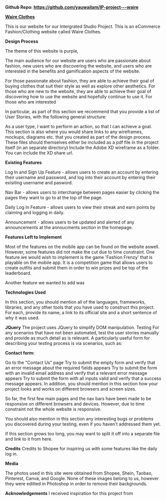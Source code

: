 **Github Repo: https://github.com/yauwailam/IP-project---waire**

<ins>**Waire Clothes**</ins>

This is our website for our Intergrated Studio Project. This is an eCommerce Fashion/Clothing website called Waire Clothes. 

**Design Process**

The theme of this website is purple, 

The main audience for our website are users who are passionate about fashion, new users who are discovering the website, and users who are interested in the benefits and gamification aspects of the website.

For those passionate about fashion, they are able to achieve their goal of buying clothes that suit their style as well as explore other aesthetics. For those who are new to the website, they are able to achieve their goal of discovering how to use the website and hopefully continue to use it. For those who are interested


In particular, as part of this section we recommend that you provide a list of User Stories, with the following general structure:

As a user type, I want to perform an action, so that I can achieve a goal.
This section is also where you would share links to any wireframes, mockups, diagrams etc. that you created as part of the design process. These files should themselves either be included as a pdf file in the project itself (in an separate directory) Include the Adobe XD wireframe as a folder. You can include the XD share url.

**Existing Features**

Log In and Sign Up Feature - allows users to create an account by entering their username and password, and log into their account by entering their exisiting username and pasword.

Nav Bar - allows users to interchange between pages easier by clicking the pages they want to go to at the top of the page.

Daily Log In Feature - allows users to view their streak and earn points by claiming and logging in daily.

Announcement - allows users to be updated and alerted of any announcements at the annoucments section in the homepage.

**Features Left to Implement**

Most of the features on the mobile app can be found on the website aswell. However, some features did not make the cut due to time constraint. One feature we would wish to implement is the game 'Fashion Frenzy' that is playable on the mobile app. It is a competition game that allows users to create outfits and submit them in order to win prizes and be top of the leaderboard.

Another feature we wanted to add was

**Technologies Used**

In this section, you should mention all of the languages, frameworks, libraries, and any other tools that you have used to construct this project. For each, provide its name, a link to its official site and a short sentence of why it was used.

**JQuery**
The project uses JQuery to simplify DOM manipulation.
Testing
For any scenarios that have not been automated, test the user stories manually and provide as much detail as is relevant. A particularly useful form for describing your testing process is via scenarios, such as:

**Contact form:**

Go to the "Contact Us" page
Try to submit the empty form and verify that an error message about the required fields appears
Try to submit the form with an invalid email address and verify that a relevant error message appears
Try to submit the form with all inputs valid and verify that a success message appears.
In addition, you should mention in this section how your project looks and works on different browsers and screen sizes.

So far, the first few main pages and the nav bars have been made to be responsive on different browsers and devices. However, due to time constraint not the whole website is responsive.  

You should also mention in this section any interesting bugs or problems you discovered during your testing, even if you haven't addressed them yet.

If this section grows too long, you may want to split it off into a separate file and link to it from here.

**Credits**
Credits to Shopee for inspiring us with some features like the daily log in.

**Media**

The photos used in this site were obtained from Shopee, Shein, Taobao, Pinterest, Canva, and Google. None of these images belong to us, however they were editted in Photoshop in order to remove their backgrounds.

**Acknowledgements**
I received inspiration for this project from 
